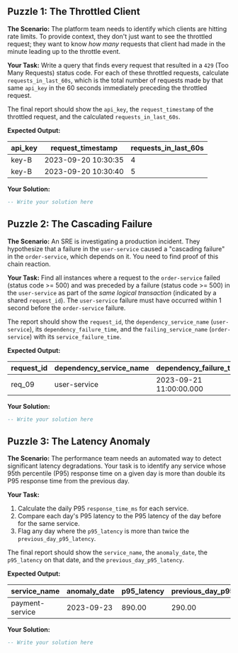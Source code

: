 ## Puzzle 1: The Throttled Client

**The Scenario:** The platform team needs to identify which clients are hitting rate limits. To provide context, they don't just want to see the throttled request; they want to know *how many* requests that client had made in the minute leading up to the throttle event.

**Your Task:** Write a query that finds every request that resulted in a `429` (Too Many Requests) status code. For each of these throttled requests, calculate `requests_in_last_60s`, which is the total number of requests made by that same `api_key` in the 60 seconds immediately preceding the throttled request.

The final report should show the `api_key`, the `request_timestamp` of the throttled request, and the calculated `requests_in_last_60s`.

**Expected Output:**

| api_key | request_timestamp   | requests_in_last_60s |
| ------- | ------------------- | -------------------- |
| key-B   | 2023-09-20 10:30:35 | 4                    |
| key-B   | 2023-09-20 10:30:40 | 5                    |

**Your Solution:**

```sql
-- Write your solution here
```

## Puzzle 2: The Cascading Failure

**The Scenario:** An SRE is investigating a production incident. They hypothesize that a failure in the `user-service` caused a "cascading failure" in the `order-service`, which depends on it. You need to find proof of this chain reaction.

**Your Task:** Find all instances where a request to the `order-service` failed (status code >= 500) and was preceded by a failure (status code >= 500) in the `user-service` as part of the *same logical transaction* (indicated by a shared `request_id`). The `user-service` failure must have occurred within 1 second before the `order-service` failure.

The report should show the `request_id`, the `dependency_service_name` (`user-service`), its `dependency_failure_time`, and the `failing_service_name` (`order-service`) with its `service_failure_time`.

**Expected Output:**

| **request_id** | **dependency_service_name** | **dependency_failure_time** | **failing_service_name** | **service_failure_time** |
| -------------------- | --------------------------------- | --------------------------------- | ------------------------------ | ------------------------------ |
| req_09               | user-service                      | 2023-09-21 11:00:00.000           | order-service                  | 2023-09-21 11:00:00.500        |

**Your Solution:**

```sql
-- Write your solution here
```

## Puzzle 3: The Latency Anomaly

**The Scenario:** The performance team needs an automated way to detect significant latency degradations. Your task is to identify any service whose 95th percentile (P95) response time on a given day is more than double its P95 response time from the previous day.

**Your Task:**

1. Calculate the daily P95 `response_time_ms` for each service.
2. Compare each day's P95 latency to the P95 latency of the day before for the same service.
3. Flag any day where the `p95_latency` is more than twice the `previous_day_p95_latency`.

The final report should show the `service_name`, the `anomaly_date`, the `p95_latency` on that date, and the `previous_day_p95_latency`.

**Expected Output:**

| **service_name** | **anomaly_date** | **p95_latency** | **previous_day_p95_latency** |
| ---------------------- | ---------------------- | --------------------- | ---------------------------------- |
| payment-service        | 2023-09-23             | 890.00                | 290.00                             |

**Your Solution:**

```sql
-- Write your solution here
```
